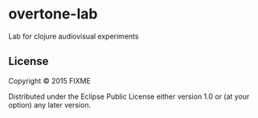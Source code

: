 # overtone-lab

Lab for clojure audiovisual experiments

## License

Copyright © 2015 FIXME

Distributed under the Eclipse Public License either version 1.0 or (at
your option) any later version.
